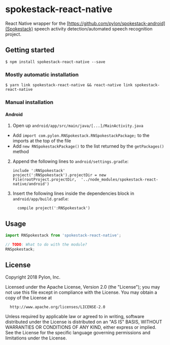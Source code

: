 
# spokestack-react-native

React Native wrapper for the [https://github.com/pylon/spokestack-android](Spokestack) speech activity detection/automated speech recognition project.

## Getting started

`$ npm install spokestack-react-native --save`

### Mostly automatic installation

`$ yarn link spokestack-react-native && react-native link spokestack-react-native`

### Manual installation


#### Android

1. Open up `android/app/src/main/java/[...]/MainActivity.java`
  - Add `import com.pylon.RNSpokestack.RNSpokestackPackage;` to the imports at the top of the file
  - Add `new RNSpokestackPackage()` to the list returned by the `getPackages()` method
2. Append the following lines to `android/settings.gradle`:
  	```
  	include ':RNSpokestack'
  	project(':RNSpokestack').projectDir = new File(rootProject.projectDir, 	'../node_modules/spokestack-react-native/android')
  	```
3. Insert the following lines inside the dependencies block in `android/app/build.gradle`:
  	```
      compile project(':RNSpokestack')
  	```


## Usage
```javascript
import RNSpokestack from 'spokestack-react-native';

// TODO: What to do with the module?
RNSpokestack;
```

## License

Copyright 2018 Pylon, Inc.

  Licensed under the Apache License, Version 2.0 (the "License");
  you may not use this file except in compliance with the License.
  You may obtain a copy of the License at

      http://www.apache.org/licenses/LICENSE-2.0

  Unless required by applicable law or agreed to in writing, software
  distributed under the License is distributed on an "AS IS" BASIS,
  WITHOUT WARRANTIES OR CONDITIONS OF ANY KIND, either express or implied.
  See the License for the specific language governing permissions and
  limitations under the License.
